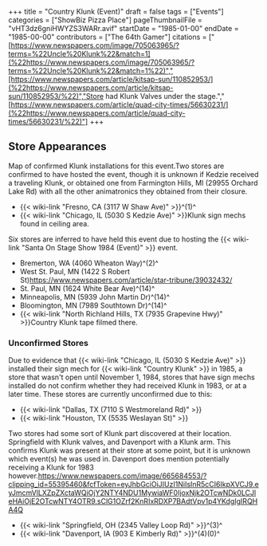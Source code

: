 +++
title = "Country Klunk (Event)"
draft = false
tags = ["Events"]
categories = ["ShowBiz Pizza Place"]
pageThumbnailFile = "vHT3dz6gniHWYZS3WARr.avif"
startDate = "1985-01-00"
endDate = "1985-00-00"
contributors = ["The 64th Gamer"]
citations = ["[https://www.newspapers.com/image/705063965/?terms=%22Uncle%20Klunk%22&match=1](%22https://www.newspapers.com/image/705063965/?terms=%22Uncle%20Klunk%22&match=1%22)","[https://www.newspapers.com/article/kitsap-sun/110852953/](%22https://www.newspapers.com/article/kitsap-sun/110852953/%22)","Store had Klunk Valves under the stage.","[https://www.newspapers.com/article/quad-city-times/56630231/](%22https://www.newspapers.com/article/quad-city-times/56630231/%22)"]
+++

## Store Appearances

Map of confirmed Klunk installations for this event.Two stores are confirmed to have hosted the event, though it is unknown if Kedzie received a traveling Klunk, or obtained one from Farmington Hills, MI (29955 Orchard Lake Rd) with all the other animatronics they obtained from their closure.

- {{< wiki-link "Fresno, CA (3117 W Shaw Ave)" >}}^(1)^
- {{< wiki-link "Chicago, IL (5030 S Kedzie Ave)" >}}Klunk sign mechs found in ceiling area.

Six stores are inferred to have held this event due to hosting the {{< wiki-link "Santa On Stage Show 1984 (Event)" >}} event.

- Bremerton, WA (4060 Wheaton Way)^(2)^
- West St. Paul, MN (1422 S Robert St)https://www.newspapers.com/article/star-tribune/39032432/
- St. Paul, MN (1624 White Bear Ave)^(14)^
- Minneapolis, MN (5939 John Martin Dr)^(14)^
- Bloomington, MN (7989 Southtown Dr)^(14)^
- {{< wiki-link "North Richland Hills, TX (7935 Grapevine Hwy)" >}}Country Klunk tape filmed there.

### Unconfirmed Stores

Due to evidence that {{< wiki-link "Chicago, IL (5030 S Kedzie Ave)" >}} installed their sign mech for {{< wiki-link "Country Klunk" >}} in 1985, a store that wasn't open until November 1, 1984, stores that have sign mechs installed do not confirm whether they had received Klunk in 1983, or at a later time. These stores are currently unconfirmed due to this:

- {{< wiki-link "Dallas, TX (7110 S Westmoreland Rd)" >}}
- {{< wiki-link "Houston, TX (5535 Weslayan St)" >}}

Two stores had some sort of Klunk part discovered at their location. Springfield with Klunk valves, and Davenport with a Klunk arm. This confirms Klunk was present at their store at some point, but it is unknown which event(s) he was used in. Davenport does mention potentially receiving a Klunk for 1983 however.https://www.newspapers.com/image/665684553/?clipping_id=55395460&fcfToken=eyJhbGciOiJIUzI1NiIsInR5cCI6IkpXVCJ9.eyJmcmVlLXZpZXctaWQiOjY2NTY4NDU1MywiaWF0IjoxNjk2OTcwNDk0LCJleHAiOjE2OTcwNTY4OTR9.sClG1OZrf2KnRIxRDXP7BAdtVpv1p4YKdgIgIRQHA4Q

- {{< wiki-link "Springfield, OH (2345 Valley Loop Rd)" >}}^(3)^
- {{< wiki-link "Davenport, IA (903 E Kimberly Rd)" >}}^(4)(0)^
